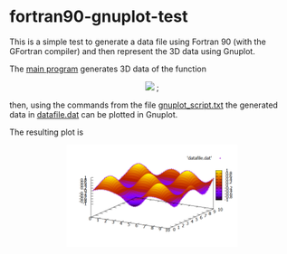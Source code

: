# fortran90-gnuplot-test
This is a simple test to generate a data file using Fortran 90 (with the GFortran compiler) and then represent the 3D data using Gnuplot.

The [main program](https://github.com/artmenlope/fortran90-gnuplot-test/blob/master/main_program.f90) generates 3D data of the function

<p align="center">
<img src="https://render.githubusercontent.com/render/math?math=f(x%2C%20y)%20%3D%20%5Csin%7Bx%7D%20%5Ccdot%20%5Csin%7By%7D"> ;
</p>

then, using the commands from the file [gnuplot_script.txt](https://github.com/artmenlope/fortran90-gnuplot-test/blob/master/gnuplot_script.txt) the generated data in [datafile.dat](https://github.com/artmenlope/fortran90-gnuplot-test/blob/master/datafile.dat) can be plotted in Gnuplot.

The resulting plot is

<p align="center">
<img src="https://github.com/artmenlope/fortran90-gnuplot-test/blob/master/plot.png" width="60%">
</p>
